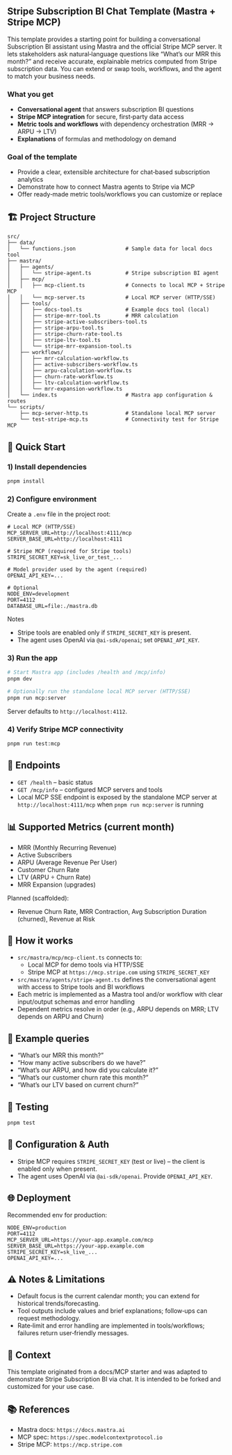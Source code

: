 ## Stripe Subscription BI Chat Template (Mastra + Stripe MCP)

This template provides a starting point for building a conversational Subscription BI assistant using Mastra and the official Stripe MCP server. It lets stakeholders ask natural‑language questions like “What’s our MRR this month?” and receive accurate, explainable metrics computed from Stripe subscription data. You can extend or swap tools, workflows, and the agent to match your business needs.

### What you get

- **Conversational agent** that answers subscription BI questions
- **Stripe MCP integration** for secure, first‑party data access
- **Metric tools and workflows** with dependency orchestration (MRR → ARPU → LTV)
- **Explanations** of formulas and methodology on demand

### Goal of the template

- Provide a clear, extensible architecture for chat‑based subscription analytics
- Demonstrate how to connect Mastra agents to Stripe via MCP
- Offer ready‑made metric tools/workflows you can customize or replace

## 🏗️ Project Structure

```
src/
├── data/
│   └── functions.json                # Sample data for local docs tool
├── mastra/
│   ├── agents/
│   │   └── stripe-agent.ts           # Stripe subscription BI agent
│   ├── mcp/
│   │   ├── mcp-client.ts             # Connects to local MCP + Stripe MCP
│   │   └── mcp-server.ts             # Local MCP server (HTTP/SSE)
│   ├── tools/
│   │   ├── docs-tool.ts              # Example docs tool (local)
│   │   ├── stripe-mrr-tool.ts        # MRR calculation
│   │   ├── stripe-active-subscribers-tool.ts
│   │   ├── stripe-arpu-tool.ts
│   │   ├── stripe-churn-rate-tool.ts
│   │   ├── stripe-ltv-tool.ts
│   │   └── stripe-mrr-expansion-tool.ts
│   ├── workflows/
│   │   ├── mrr-calculation-workflow.ts
│   │   ├── active-subscribers-workflow.ts
│   │   ├── arpu-calculation-workflow.ts
│   │   ├── churn-rate-workflow.ts
│   │   ├── ltv-calculation-workflow.ts
│   │   └── mrr-expansion-workflow.ts
│   └── index.ts                      # Mastra app configuration & routes
└── scripts/
    ├── mcp-server-http.ts            # Standalone local MCP server
    └── test-stripe-mcp.ts            # Connectivity test for Stripe MCP
```

## 🚀 Quick Start

### 1) Install dependencies

```bash
pnpm install
```

### 2) Configure environment

Create a `.env` file in the project root:

```env
# Local MCP (HTTP/SSE)
MCP_SERVER_URL=http://localhost:4111/mcp
SERVER_BASE_URL=http://localhost:4111

# Stripe MCP (required for Stripe tools)
STRIPE_SECRET_KEY=sk_live_or_test_...

# Model provider used by the agent (required)
OPENAI_API_KEY=...

# Optional
NODE_ENV=development
PORT=4112
DATABASE_URL=file:./mastra.db
```

Notes

- Stripe tools are enabled only if `STRIPE_SECRET_KEY` is present.
- The agent uses OpenAI via `@ai-sdk/openai`; set `OPENAI_API_KEY`.

### 3) Run the app

```bash
# Start Mastra app (includes /health and /mcp/info)
pnpm dev

# Optionally run the standalone local MCP server (HTTP/SSE)
pnpm run mcp:server
```

Server defaults to `http://localhost:4112`.

### 4) Verify Stripe MCP connectivity

```bash
pnpm run test:mcp
```

## 📡 Endpoints

- `GET /health` – basic status
- `GET /mcp/info` – configured MCP servers and tools
- Local MCP SSE endpoint is exposed by the standalone MCP server at `http://localhost:4111/mcp` when `pnpm run mcp:server` is running

## 📊 Supported Metrics (current month)

- MRR (Monthly Recurring Revenue)
- Active Subscribers
- ARPU (Average Revenue Per User)
- Customer Churn Rate
- LTV (ARPU ÷ Churn Rate)
- MRR Expansion (upgrades)

Planned (scaffolded):

- Revenue Churn Rate, MRR Contraction, Avg Subscription Duration (churned), Revenue at Risk

## 🧠 How it works

- `src/mastra/mcp/mcp-client.ts` connects to:
  - Local MCP for demo tools via HTTP/SSE
  - Stripe MCP at `https://mcp.stripe.com` using `STRIPE_SECRET_KEY`
- `src/mastra/agents/stripe-agent.ts` defines the conversational agent with access to Stripe tools and BI workflows
- Each metric is implemented as a Mastra tool and/or workflow with clear input/output schemas and error handling
- Dependent metrics resolve in order (e.g., ARPU depends on MRR; LTV depends on ARPU and Churn)

## 💬 Example queries

- “What’s our MRR this month?”
- “How many active subscribers do we have?”
- “What’s our ARPU, and how did you calculate it?”
- “What’s our customer churn rate this month?”
- “What’s our LTV based on current churn?”

## 🧪 Testing

```bash
pnpm test
```

## 🔐 Configuration & Auth

- Stripe MCP requires `STRIPE_SECRET_KEY` (test or live) – the client is enabled only when present.
- The agent uses OpenAI via `@ai-sdk/openai`. Provide `OPENAI_API_KEY`.

## 🌐 Deployment

Recommended env for production:

```env
NODE_ENV=production
PORT=4112
MCP_SERVER_URL=https://your-app.example.com/mcp
SERVER_BASE_URL=https://your-app.example.com
STRIPE_SECRET_KEY=sk_live_...
OPENAI_API_KEY=...
```

## ⚠️ Notes & Limitations

- Default focus is the current calendar month; you can extend for historical trends/forecasting.
- Tool outputs include values and brief explanations; follow‑ups can request methodology.
- Rate‑limit and error handling are implemented in tools/workflows; failures return user‑friendly messages.

## 🙌 Context

This template originated from a docs/MCP starter and was adapted to demonstrate Stripe Subscription BI via chat. It is intended to be forked and customized for your use case.

## 📚 References

- Mastra docs: `https://docs.mastra.ai`
- MCP spec: `https://spec.modelcontextprotocol.io`
- Stripe MCP: `https://mcp.stripe.com`
